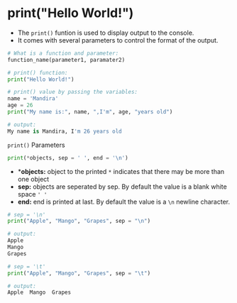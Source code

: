 # **print("Hello World!")**

- The `print()` funtion is used to display output to the console.
- It comes with several parameters to control the format of the output.

```python
# What is a function and parameter:
function_name(parameter1, paramater2)
```

```python
# print() function:
print("Hello World!")

# print() value by passing the variables:
name = 'Mandira'
age = 26
print("My name is:", name, ",I'm", age, "years old")

# output:
My name is Mandira, I'm 26 years old        
```

`print()` Parameters
```python
print(*objects, sep = ' ', end = '\n')
```
- ***objects:** object to the printed `*` indicates that there may be more than one object
- **sep:** objects are seperated by sep. By default the value is a blank white space `' '`
- **end:** end is printed at last. By default the value is a `\n` newline character.

```python
# sep = '\n'
print("Apple", "Mango", "Grapes", sep = "\n")

# output:
Apple
Mango
Grapes
```

```python
# sep = '\t'
print("Apple", "Mango", "Grapes", sep = "\t")

# output:
Apple  Mango  Grapes
```
